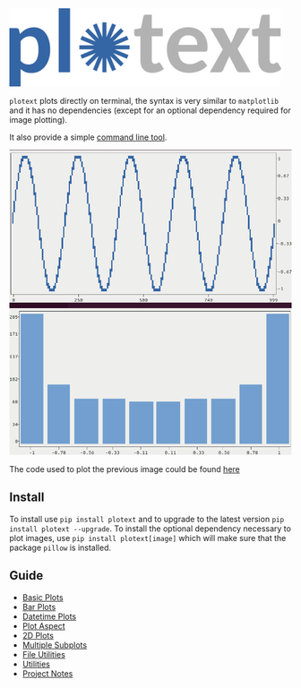 <p align="left">  <img src="https://raw.githubusercontent.com/piccolomo/plotext/master/images/logo.png" /></p>

`plotext` plots directly on terminal, the syntax is very similar to `matplotlib` and it has no dependencies (except for an optional dependency required for image plotting).

It also provide a simple [command line tool](https://github.com/piccolomo/plotext/blob/master/readme/basic.md).

![example](https://raw.githubusercontent.com/piccolomo/plotext/master/images/subplots.png)

The code used to plot the previous image could be found [here](https://github.com/piccolomo/plotext/blob/master/readme/subplots.md)

## Install

To install use ```pip install plotext``` and to upgrade to the latest version ```pip install plotext --upgrade```.
To install the optional dependency necessary to plot images, use ```pip install plotext[image]``` which will make sure that the package `pillow` is installed.


## Guide

- [Basic Plots](https://github.com/piccolomo/plotext/blob/master/readme/basic.md) 
- [Bar Plots](https://github.com/piccolomo/plotext/blob/master/readme/bar.md)
- [Datetime Plots](https://github.com/piccolomo/plotext/blob/master/readme/datetime.md)
- [Plot Aspect](https://github.com/piccolomo/plotext/blob/master/readme/aspect.md)
- [2D Plots](https://github.com/piccolomo/plotext/blob/master/readme/2d-plots.md)
- [Multiple Subplots](https://github.com/piccolomo/plotext/blob/master/readme/subplots.md)
- [File Utilities](https://github.com/piccolomo/plotext/blob/master/readme/file.md)
- [Utilities](https://github.com/piccolomo/plotext/blob/master/readme/utilities.md)
- [Project Notes](https://github.com/piccolomo/plotext/blob/master/readme/other.md)



